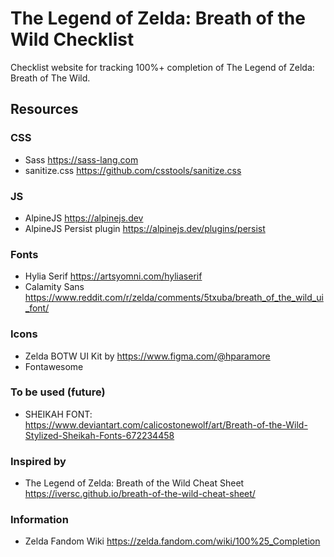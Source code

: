 # The Legend of Zelda: Breath of the Wild Checklist

Checklist website for tracking 100%+ completion of The Legend of Zelda: Breath of The Wild.

## Resources

### CSS

- Sass <https://sass-lang.com>
- sanitize.css <https://github.com/csstools/sanitize.css>

### JS

- AlpineJS <https://alpinejs.dev>
- AlpineJS Persist plugin <https://alpinejs.dev/plugins/persist>

### Fonts

- Hylia Serif <https://artsyomni.com/hyliaserif>
- Calamity Sans <https://www.reddit.com/r/zelda/comments/5txuba/breath_of_the_wild_ui_font/>

### Icons

- Zelda BOTW UI Kit by <https://www.figma.com/@hparamore>
- Fontawesome

### To be used (future)

- SHEIKAH FONT: <https://www.deviantart.com/calicostonewolf/art/Breath-of-the-Wild-Stylized-Sheikah-Fonts-672234458>

### Inspired by

- The Legend of Zelda: Breath of the Wild Cheat Sheet <https://iversc.github.io/breath-of-the-wild-cheat-sheet/>

### Information

- Zelda Fandom Wiki <https://zelda.fandom.com/wiki/100%25_Completion>
